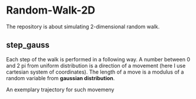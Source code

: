 # Random-Walk-2D
The repository is about simulating 2-dimensional random walk.

## step_gauss
Each step of the walk is performed in a following way. A number between 0 and 2 pi from uniform distribution is a direction of a movement (here I use cartesian system of coordinates). The length of a move is a modulus of a random variable from **gaussian distribution**.

An exemplary trajectory for such movemeny
